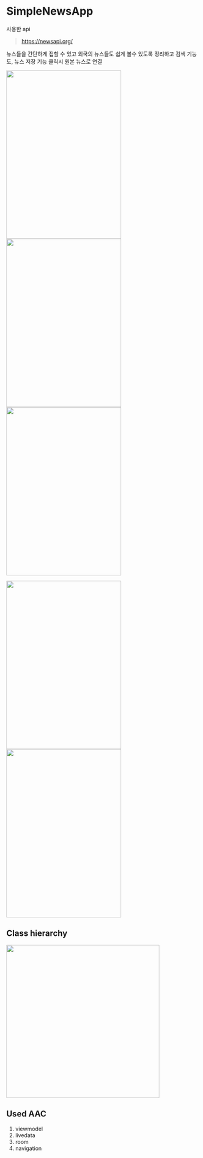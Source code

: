 SimpleNewsApp
==================

사용한 api
> https://newsapi.org/

 뉴스들을 간단하게 접할 수 있고 외국의 뉴스들도 쉽게 볼수 있도록 정리하고 검색 기능도, 뉴스 저장 기능 클릭시 원본 뉴스로 연결

<span><img src="https://user-images.githubusercontent.com/54847106/115877672-aa039f80-a482-11eb-9f84-56bd21d26ff9.jpeg" width="300" height="440"></span>
<span><img src="https://user-images.githubusercontent.com/54847106/115878325-63fb0b80-a483-11eb-94a3-e81f54856f66.jpeg" width="300" height="440"></span>
<span><img src="https://user-images.githubusercontent.com/54847106/115878370-6f4e3700-a483-11eb-8566-4c946bef608b.jpeg"  width="300" height="440"></span>
<div></div>
<span><img src="https://user-images.githubusercontent.com/54847106/117428658-3b820f80-af61-11eb-9bdc-219c2613fbd2.jpeg"  width="300" height="440"></span>
<span><img src="https://user-images.githubusercontent.com/54847106/117428882-6f5d3500-af61-11eb-81b9-338d19726f72.jpeg"  width="300" height="440"></span>


Class hierarchy
-----------------
<span><img src="https://user-images.githubusercontent.com/54847106/115881798-14b6da00-a487-11eb-9741-a38621d921bc.jpg"  width="400" height="400"></span>


Used AAC
-------
1. viewmodel
2. livedata
3. room
4. navigation
